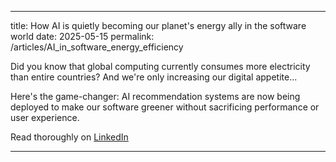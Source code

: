 ---
title: How AI is quietly becoming our planet's energy ally in the software world
date: 2025-05-15
permalink: /articles/AI_in_software_energy_efficiency 

Did you know that global computing currently consumes more electricity than entire countries? And we're only increasing our digital appetite... 

Here's the game-changer: AI recommendation systems are now being deployed to make our software greener without sacrificing performance or user experience.

Read thoroughly on <a href="https://www.linkedin.com/posts/zainramzan_greensoftware-aiforgood-sustainabletech-activity-7328736393617104897-HvOB?utm_source=share&utm_medium=member_desktop&rcm=ACoAACpO2oUBpaFQY7EUpXyTvd3kfNRba73FxtM" target="_blank">LinkedIn</a>

------
